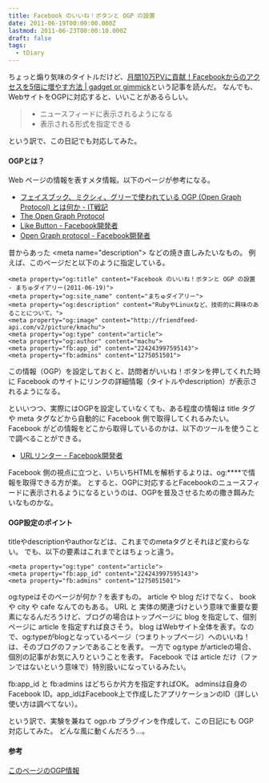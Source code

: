 ```yaml
---
title: Facebook のいいね！ボタンと OGP の設置
date: 2011-06-19T00:00:00.000Z
lastmod: 2011-06-23T00:00:10.000Z
draft: false
tags:
  - tDiary
---
```


ちょっと煽り気味のタイトルだけど、[月間10万PVに貢献！Facebookからのアクセスを5倍に増やす方法 | gadget or gimmick](http://gadget-or-gimmick.com/archives/2011-06-16/114209.html)という記事を読んだ。 なんでも、WebサイトをOGPに対応すると、いいことがあるらしい。

> * ニュースフィードに表示されるようになる
> * 表示される形式を指定できる

という訳で、この日記でも対応してみた。

#### OGPとは？

Web ページの情報を表すメタ情報。以下のページが参考になる。

* [フェイスブック、ミクシィ、グリーで使われている OGP (Open Graph Protocol) とは何か - IT戦記](http://d.hatena.ne.jp/amachang/20110117/1295233078)
* [The Open Graph Protocol](http://ogp.me/)
* [Like Button - Facebook開発者](http://developers.facebook.com/docs/reference/plugins/like/)
* [Open Graph protocol - Facebook開発者](http://developers.facebook.com/docs/opengraph/)

昔からあった \<meta name="description"> などの焼き直しみたいなもの。 例えば、このページだと以下のように指定している。

```
<meta property="og:title" content="Facebook のいいね！ボタンと OGP の設置 - まちゅダイアリー(2011-06-19)">
<meta property="og:site_name" content="まちゅダイアリー">
<meta property="og:description" content="RubyやLinuxなど、技術的に興味のあることについて。">
<meta property="og:image" content="http://friendfeed-api.com/v2/picture/kmachu">
<meta property="og:type" content="article">
<meta property="og:author" content="machu">
<meta property="fb:app_id" content="224243997595143">
<meta property="fb:admins" content="1275051501">
```

この情報（OGP）を設定しておくと、訪問者がいいね！ボタンを押してくれた時に Facebook のサイトにリンクの詳細情報（タイトルやdescription）が表示されるようになる。

といいつつ、実際にはOGPを設定していなくても、ある程度の情報は title タグや meta タグなどから自動的に Facebook 側で取得してくれるみたい。 Facebook がどの情報をどこから取得しているのかは、以下のツールを使うことで調べることができる。

* [URLリンター - Facebook開発者](http://developers.facebook.com/tools/lint)

Facebook 側の視点に立つと、いちいちHTMLを解析するよりは、og:\*\*\*\*で情報を取得できる方が楽。 とすると、OGPに対応するとFacebookのニュースフィードに表示されるようになるというのは、OGPを普及させるための撒き餌みたいなものかな。

#### OGP設定のポイント

titleやdescriptionやauthorなどは、これまでのmetaタグとそれほど変わらない。 でも、以下の要素はこれまでとはちょっと違う。

```
<meta property="og:type" content="article">
<meta property="fb:app_id" content="224243997595143">
<meta property="fb:admins" content="1275051501">
```

og:typeはそのページが何か？を表すもの。 article や blog だけでなく、 book や city や cafe なんてのもある。 URL と 実体の関連づけという意味で重要な要素になるんだろうけど、ブログの場合はトップページに blog を指定して、個別ページに article を指定すれば良さそう。 blog はWebサイト全体を表す。なので、og:typeがblogとなっているページ（つまりトップページ）へのいいね！は、そのブログのファンであることを表す。 一方で og:type がarticleの場合、個別の記事がお気に入りということを表す。 Facebook では article だけ（ファンではないという意味で）特別扱いになっているみたい。

fb:app\_id と fb:admins はどちらか片方を指定すればOK。 adminsは自身のFacebook ID。app\_idはFacebook上で作成したアプリケーションのID（詳しい使い方は調べてない）。

という訳で、実験を兼ねて ogp.rb プラグインを作成して、この日記にも OGP 対応してみた。 どんな風に動くんだろう…。

#### 参考

[このページのOGP情報](http://developers.facebook.com/tools/lint?url=http%3A%2F%2Fwww.machu.jp%2Fdiary%2F20110619.html%23p01)
